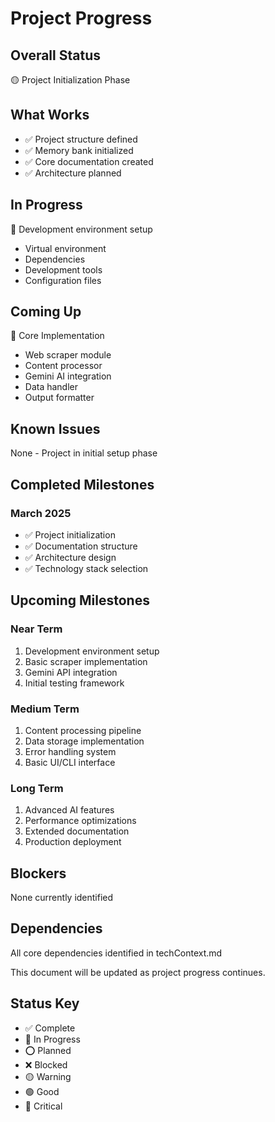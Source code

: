# Project Progress

## Overall Status
🟡 Project Initialization Phase

## What Works
- ✅ Project structure defined
- ✅ Memory bank initialized
- ✅ Core documentation created
- ✅ Architecture planned

## In Progress
🔄 Development environment setup
- Virtual environment
- Dependencies
- Development tools
- Configuration files

## Coming Up
📅 Core Implementation
- Web scraper module
- Content processor
- Gemini AI integration
- Data handler
- Output formatter

## Known Issues
None - Project in initial setup phase

## Completed Milestones
### March 2025
- ✅ Project initialization
- ✅ Documentation structure
- ✅ Architecture design
- ✅ Technology stack selection

## Upcoming Milestones
### Near Term
1. Development environment setup
2. Basic scraper implementation
3. Gemini API integration
4. Initial testing framework

### Medium Term
1. Content processing pipeline
2. Data storage implementation
3. Error handling system
4. Basic UI/CLI interface

### Long Term
1. Advanced AI features
2. Performance optimizations
3. Extended documentation
4. Production deployment

## Blockers
None currently identified

## Dependencies
All core dependencies identified in techContext.md

This document will be updated as project progress continues.

## Status Key
- ✅ Complete
- 🔄 In Progress
- ⭕ Planned
- ❌ Blocked
- 🟡 Warning
- 🟢 Good
- 🔴 Critical
